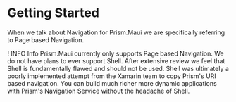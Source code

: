 # Getting Started

When we talk about Navigation for Prism.Maui we are specifically referring to Page based Navigation. 

! INFO Info
    Prism.Maui currently only supports Page based Navigation. We do not have plans to ever support Shell. After extensive review we feel that Shell is fundamentally flawed and should not be used. Shell was ultimately a poorly implemented attempt from the Xamarin team to copy Prism's URI based navigation. You can build much richer more dynamic applications with Prism's Navigation Service without the headache of Shell.